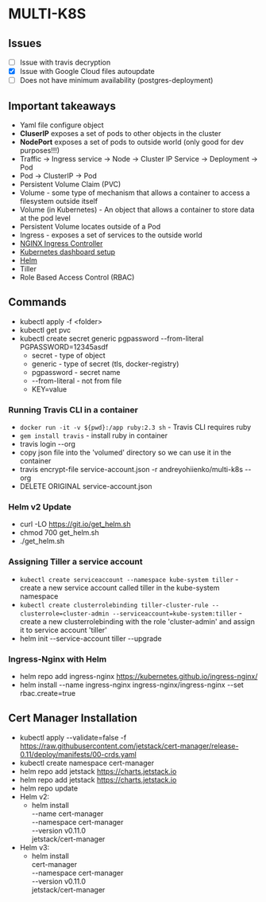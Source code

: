 # MULTI-K8S

## Issues
- [ ] Issue with travis decryption
- [x] Issue with Google Cloud files autoupdate
- [ ] Does not have minimum availability (postgres-deployment)

## Important takeaways
- Yaml file configure object
- **CluserIP** exposes a set of pods to other objects in the cluster
- **NodePort** exposes a set of pods to outside world (only good for dev purposes!!!)
- Traffic -> Ingress service -> Node -> Cluster IP Service -> Deployment -> Pod
- Pod -> ClusterIP -> Pod
- Persistent Volume Claim (PVC)
- Volume - some type of mechanism that allows a container to access a filesystem outside itself
- Volume (in Kubernetes) - An object that allows a container to store data at the pod level
- Persistent Volume locates outside of a Pod
- Ingress - exposes a set of services to the outside world
- [NGINX Ingress Controller](https://kubernetes.github.io/ingress-nginx/deploy/#provider-specific-steps)
- [Kubernetes dashboard setup](https://github.com/kubernetes/dashboard/tree/master/docs)
- [Helm](https://github.com/helm/helm)
- Tiller
- Role Based Access Control (RBAC)

## Commands
- kubectl apply -f \<folder> 
- kubectl get pvc
- kubectl create secret generic pgpassword --from-literal PGPASSWORD=12345asdf
  - secret - type of object
  - generic - type of secret (tls, docker-registry)
  - pgpassword - secret name
  - --from-literal - not from file
  - KEY=value

### Running Travis CLI in a container
- ```docker run -it -v ${pwd}:/app ruby:2.3 sh``` - Travis CLI requires ruby
- ```gem install travis``` - install ruby in container
- travis login --org
- copy json file into the 'volumed' directory so we can use it in the container
- travis encrypt-file service-account.json -r andreyohiienko/multi-k8s --org
- DELETE ORIGINAL service-account.json

### Helm v2 Update
- curl -LO https://git.io/get_helm.sh
- chmod 700 get_helm.sh
- ./get_helm.sh 

### Assigning Tiller a service account
- ```kubectl create serviceaccount --namespace kube-system tiller``` - create a new service account called tiller in the kube-system namespace
- ```kubectl create clusterrolebinding tiller-cluster-rule --clusterrole=cluster-admin --serviceaccount=kube-system:tiller``` - create a new clusterrolebinding with the role 'cluster-admin' and assign it to service account 'tiller'
- helm init --service-account tiller --upgrade

### Ingress-Nginx with Helm
- helm repo add ingress-nginx https://kubernetes.github.io/ingress-nginx/
- helm install --name ingress-nginx ingress-nginx/ingress-nginx --set rbac.create=true

## Cert Manager Installation
- kubectl apply --validate=false -f https://raw.githubusercontent.com/jetstack/cert-manager/release-0.11/deploy/manifests/00-crds.yaml
- kubectl create namespace cert-manager
- helm repo add jetstack https://charts.jetstack.io
- helm repo add jetstack https://charts.jetstack.io
- helm repo update
- Helm v2:
  - helm install \
    --name cert-manager \
    --namespace cert-manager \
    --version v0.11.0 \
    jetstack/cert-manager
- Helm v3:
  - helm install \
    cert-manager \
    --namespace cert-manager \
    --version v0.11.0 \
    jetstack/cert-manager